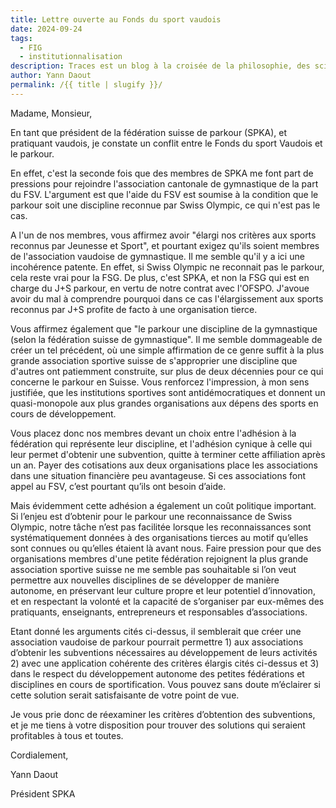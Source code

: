 ```yaml
---
title: Lettre ouverte au Fonds du sport vaudois
date: 2024-09-24
tags:
  - FIG
  - institutionnalisation
description: Traces est un blog à la croisée de la philosophie, des sciences sociales, des sciences du sport et des sciences de l'éducation.
author: Yann Daout
permalink: /{{ title | slugify }}/
---
```

Madame, Monsieur,

En tant que président de la fédération suisse de parkour (SPKA), et pratiquant vaudois, je constate un conflit entre le Fonds du sport Vaudois et le parkour.

En effet, c'est la seconde fois que des membres de SPKA me font part de pressions pour rejoindre l'association cantonale de gymnastique de la part du FSV. L'argument est que l'aide du FSV est soumise à la condition que le parkour soit une discipline reconnue par Swiss Olympic, ce qui n'est pas le cas.

A l'un de nos membres, vous affirmez avoir "élargi nos critères aux sports reconnus par Jeunesse et Sport", et pourtant exigez qu'ils soient membres de l'association vaudoise de gymnastique. Il me semble qu'il y a ici une incohérence patente. En effet, si Swiss Olympic ne reconnait pas le parkour, cela reste vrai pour la FSG. De plus, c'est SPKA, et non la FSG qui est en charge du J+S parkour, en vertu de notre contrat avec l'OFSPO. J'avoue avoir du mal à comprendre pourquoi dans ce cas l'élargissement aux sports reconnus par J+S profite de facto à une organisation tierce.

Vous affirmez également que "le parkour une discipline de la gymnastique (selon la fédération suisse de gymnastique". Il me semble dommageable de créer un tel précédent, où une simple affirmation de ce genre suffit à la plus grande association sportive suisse de s'approprier une discipline que d'autres ont patiemment construite, sur plus de deux décennies pour ce qui concerne le parkour en Suisse. Vous renforcez l'impression, à mon sens justifiée, que les institutions sportives sont antidémocratiques et donnent un quasi-monopole aux plus grandes organisations aux dépens des sports en cours de développement.

Vous placez donc nos membres devant un choix entre l'adhésion à la fédération qui représente leur discipline, et l'adhésion cynique à celle qui leur permet d'obtenir une subvention, quitte à terminer cette affiliation après un an. Payer des cotisations aux deux organisations place les associations dans une situation financière peu avantageuse. Si ces associations font appel au FSV, c’est pourtant qu’ils ont besoin d’aide.

Mais évidemment cette adhésion a également un coût politique important. Si l’enjeu est d’obtenir pour le parkour une reconnaissance de Swiss Olympic, notre tâche n’est pas facilitée lorsque les reconnaissances sont systématiquement données à des organisations tierces au motif qu’elles sont connues ou qu’elles étaient là avant nous. Faire pression pour que des organisations membres d'une petite fédération rejoignent la plus grande association sportive suisse ne me semble pas souhaitable si l’on veut permettre aux nouvelles disciplines de se développer de manière autonome, en préservant leur culture propre et leur potentiel d’innovation, et en respectant la volonté et la capacité de s’organiser par eux-mêmes des pratiquants, enseignants, entrepreneurs et responsables d’associations.

Etant donné les arguments cités ci-dessus, il semblerait que créer une association vaudoise de parkour pourrait permettre 1) aux associations d’obtenir les subventions nécessaires au développement de leurs activités 2) avec une application cohérente des critères élargis cités ci-dessus et 3) dans le respect du développement autonome des petites fédérations et disciplines en cours de sportification. Vous pouvez sans doute m’éclairer si cette solution serait satisfaisante de votre point de vue.

Je vous prie donc de réexaminer les critères d’obtention des subventions, et je me tiens à votre disposition pour trouver des solutions qui seraient profitables à tous et toutes.

Cordialement,

Yann Daout

Président SPKA